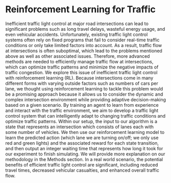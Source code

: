 # Reinforcement Learning for Traffic

Inefficient traffic light control at major road intersections can lead to significant problems such as
long travel delays, wasteful energy usage, and even vehicular accidents. Unfortunately, existing traffic
light control systems often rely on fixed programs that fail to consider real-time traffic conditions or
only take limited factors into account. As a result, traffic flow at intersections is often suboptimal,
which lead to the problems mentioned above as well as other associated issues. Therefore, more
advanced methods are needed to efficiently manage traffic flow at intersections, which can optimize
traffic patterns and minimize the negative impacts of traffic congestion.
We explore this issue of inefficient traffic light control with reinforcement learning (RL). Because
intersections come in many different forms with varying outside factors such as numbers of cars per
lane, we thought using reinforcement learning to tackle this problem would be a promising approach
because it allows us to consider the dynamic and complex intersection environment while providing
adaptive decision-making based on a given scenario. By training an agent to learn from experience
and interact with the traffic environment, we aim to develop a traffic light control system that can
intelligently adapt to changing traffic conditions and optimize traffic patterns.
Within our setup, the input to our algorithm is a state that represents an intersection which consists of
lanes each with some number of vehicles. We then use our reinforcement learning model to learn
the predicted action (which lane we are turning on/off; we only use red and green lights) and the
associated reward for each state transition, and then output an integer waiting time that represents
how long it took for our experiment to finish simulating. We will provide more explanation on our
methodology in the Methods section.
In a real world scenario, the potential benefits of efficient traffic light control are significant, including
reduced travel times, decreased vehicular casualties, and enhanced overall traffic flow.
